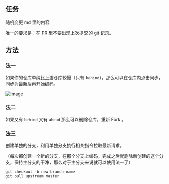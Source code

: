## 任务

随机变更 md 里的内容

唯一的要求是：在 PR 里不要出现上次提交的 git 记录。

## 方法

### 法一

如果你的仓库单纯比上游仓库较慢（只有 `behind`），那么可以在仓库内点击同步，同步为最新后再开始编码。

![image](https://user-images.githubusercontent.com/20886330/206180947-76205c08-6c33-4dee-85a1-51e82f0d2b23.png)

### 法二

如果又有 `behind` 又有 `ahead` 那么可以删除仓库，重新 Fork 。

### 法三

创建单独的分支，利用单独分支执行相关指令拉取最新请求。

（每次都创建一个新的分支，在那个分支上编码，完成之后就删除新创建的这个分支，保持主分支的干净，那么对于主分支来说就可以使用法一了）

```git
git checkout -b new-branch-name 
git pull upstream master
```
